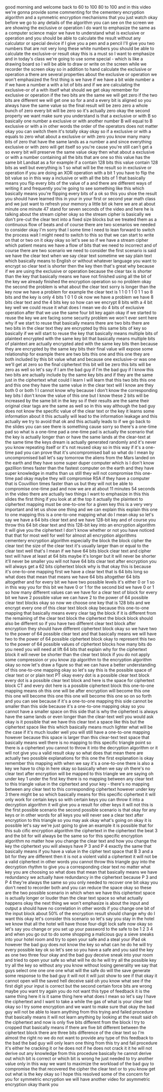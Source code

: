 good morning and welcome back to 60 to 100 80 to 100 and in this video we're gonna provide some commenting for the cementery encryption algorithm and a symmetric encryption mechanisms that you just watch okay before we go to any details of the algorithm you can see on the screen we are showing the exclusive or operation I do want to emphasize the same as a computer science major we have to understand what is exclusive or operation and you should be able to calculate the result without any calculator or special device if I give you a pen and a pencil I'll give you two numbers that are not very long these white numbers you should be able to calculate the exclusive-or result okay this is a must so I want to emphasize and in today's class we're going to use some special - which is like a drawing board so I will be able to draw or write on the screen while we recorder the screen okay so in addition to hand calculate the exclusive or operation a there are several properties about the exclusive or operation we won't emphasized the first thing is we have if we have a bit wide number a if we have a number a with a lot of bits and if we are calculating the exclusive-or of a with itself what should we get okay remember for exclusive or operation if the two bits are the same we will get zero if the two bits are different we will get one so for a and a every bit is aligned so you always have the same value so the final result will be zero zero a whole bunch of zero every bit will be zero so it's actually zero okay the second property we want make sure you understand is that a exclusive or with B so basically one number a exclusive or with another number B will equal to B exclusive or with a in other words the order of the operators does not matter okay you can switch them it's totally okay okay so if a exclusive or with a equals to zero what about a exclusive or with zero you know many many bits of zero that have the same lands as a number a and since everything exclusive or with zero will get itself so you're cause you're still can't get a so every bit will preserve the same value okay then what about a exclusive or with a number containing all the bits that are one so this value has the same bit Landsat as a for example if a contain 128 bits this value contain 128 bits as well but everything is 1 so what will be the result so in exclusive or operation if you are doing an XOR operation with a bit 1 you have to flip the bit value so in this way a inclusive or with all the bits of 1 that basically means you flip every bits of the value of a and there are different ways of writing it and frequently you're going to see something like this which basically means you're flipping every bits of a ok so this you shoe the result you should have learned this in your in your first or second year math class and we just want to refresh your memory a little bit ok here we are at about minute one minute 47 stand for seven seconds of the video and here he is talking about the stream cipher okay so the stream cipher is basically we don't pre-cut the clear text into a fixed size blocks but we treated them as a continuous flow of beats and of course there are two scenarios we needed to consider okay I'm sorry that I some time I need to lean forward to switch the process wait I might need to switch to this so that we can start to write on that or two on it okay okay so let's see so if we have a stream cipher which patient means we have a flow of bits that we need to incorrect and of course there are two scenario we need to consider the first scenario is said we have the clear text when we say clear text sometime we say plain text which basically means to English or without whatever language you want to encrypt so clear text is shorter then the key then that's great why because if we are using the exclusive or operation because the clear tax is shorter than the key that basically means we have not finished using all the bit of the key we already finished the encryption operation so no problem okay the second the problem is what about the clear text sorry is longer than the key now we have a problem for example the clear text is 1 1 0 1 1 0 1 1 so 8 bits and the key is only 4 bits 1 0 1 0 ok now we have a problem we have 8 bits clear text and the 4 bits key so how can we encrypt 8 bits with a 4 bit key well we could reuse it what does I mean we do 4 bits of exclusive operation after that we use the same four bit key again okay if we started to reuse the key we are facing some security problem we won't ever sent here why if we start to reuse that basically means there are two bits there are two bits in the clear text they are encrypted by this same bits of key so basically if we will start to reuse the key that basically means multiple bits of plaintext encrypted with the same key bit that basically means multiple bits of plaintext are actually encrypted ated with the same key bits then because they are encrypted by the same key bits their final value will expose some relationship for example there are two bits this one and this one they are both included by this bit value what and because one exclusive-or was one we'll get at zero so the final ciphertext this bit will be zero this bits will be zero as well so let's say if I am the bad guy if I'm the bad guy if I know this two bits are actually include by the same key bits and if they are the same just in the ciphertext what could I learn I will learn that this two bits this one and this one they have the same value in the clear text will I know are they both 0 or both 1 I cannot know why because I don't know the corresponding key bits I don't know the value of this one but I know these 2 bits will be increased by the same bit in the key so if their results are the same their original clear tags are the same as well so in this way although the bad guy does not know the specific value of the clear text or the key it learns some information about it this actually will lead to the information leakage and this actually we try to avoid that ok and this actually leads to if we go back to the slides you can see there is something cause sorry so there's a one-time pad so what is a one-time pad a one-time pad is actually the scenario that the key is actually longer than or have the same lands at the clear-text at the same time the keys dream is actually generated randomly and it's never you know repeating itself or it's not reused okay so in this way if it's a one-time pad you can prove that it's uncompromised ball so what do I mean by uncompromised ball let's say tomorrow the aliens from the Mars landed on the earth and they have some super duper computer which is I don't know gazillion times faster than the fastest computer on the earth and they have super knowledge in maths than us still they will not compromise this one-time pad okay maybe they will compromise RSA if they have a computer that is Couvillion times faster than us but they will not be able to compromise one-time pad and now we are at about 11 minutes 54 seconds in the video there are actually two things I want to emphasize in this this slides the first thing if you look at at the top it actually the plaintext to ciphertext mapping must be one-to-one for a given key this is a very very important and let us show one thing and we can explain this explain this one to one mapping this is a one-to-one mapping what do I mean okay so let's say we have a 64 bits clear text and we have 128-bit key and of course you throw this 64 bit clear text and this 128-bit key into an encryption algorithm it will give you the ciphertext I don't know whether or not you have noticed that that for most well for well for almost all encryption algorithms cementery encryption algorithm especially the block the block cipher the clear text the size of the clear text it's usually larger than or equal to the clear text well that's I mean if we have 64 bits block clear text and cipher text will have at least at 64 bits maybe it's longer but it will never be shorter it'll never be smaller you will not have 64 bits clear text after encryption you will always get a 62 bits ciphertext block why is that okay this is because it's one-to-one mapping first we have a clear text that is 64 bits long so what does that mean that means we have 64 bits altogether 64 bits altogether and for every bit we have two possible levels it's either 0 or 1 so in this way you for this bit we have 0 or 1 for the second bid we have 0 or 1 so how many different values can we have for a clear text of block for every bit we have 2 possible value we can have 2 to the power of 64 possible clear text blocks okay so now we choose one key that is 128 bits and we encrypt every one of this clear text block okay because this one-to-one mapping that basically means every clear tag the block if it is different from the remaining of the clear text block the ciphertext the block block should also be different so if you have two different clear text block after encryption they should have different ciphertext block okay so we have two to the power of 64 possible clear text and that basically means we will have two to the power of 64 possible ciphertext block okay to represent this two to the power of 64 possible values of ciphertext blocks how many bits do you need you will need at lift 64 bits that explain why for the ciphertext block it will never be shorter than the clear text block if you do not apply some compression or you know zip algorithm to the encryption algorithm okay so now let's draw a figure so that we can have a better understanding of this one-to-one mapping okay so let's say this is the possible space of clear text or or plain text PT okay every dot is a possible clear text block every dot is a possible clear text block and here is the space for ciphertext block CT and every dot here is a possible ciphertext block this one-to-one mapping means oh this one will be after encryption will become this one this one will become this one this one will become this one so on so forth and you can see because if it's a one-to-one mapping this side cannot be smaller than this side because it's a one-to-one mapping okay so you cannot have a smaller space on this side that is why the ciphertext is always have the same lands or even longer than the clear-text well you would ask okay is it possible that we have this clear text a space like this but the ciphertext space like this which basically means much lighter what will be the case if it's much louder well you will still have a one-to-one mapping however because this space is larger than this clear-text test space that basically means well there is no mapping to this specific triangle point so there is a ciphertext you cannot to throw it into the decryption algorithm or it will not give you a valid result okay so what does that mean there are actually two possible explanations for this one the first explanation is okay remember this mapping with when we say it's a one-to-one there is also a key we have to chip in here okay so basically when we say oh there's no clear text after encryption will be mapped to this triangle we are saying oh under key 1 under the first key there is no mapping between any clear text to this triangle value in the ciphertext and your key - there's no mapping between any clear text to this corresponding ciphertext however under key 3 there might be so which basically means for this specific ciphertext it will only work for certain keys so with certain keys you can throw it into a decryption algorithm it will give you a result for other keys it will not this is the first possible scenario the second possible scenario is that okay for any keys or in other words for all keys you will never see a clear text after encryption to this triangle so you may ask okay what's going on okay it is possible let's say we're just going to give an example it is possible that for this sub cific encryption algorithm the ciphertext in the ciphertext the beat 3 and the bit for will always be the same so for this specific encryption algorithm no matter how you change the clear text and how you change the key the ciphertext you will always have P 3 and P 4 exactly the same that basically means if you have a value in the cipher text space that B 3 and a bit for they are different then it is not a violent valid a ciphertext it will not be a valid ciphertext in other words you cannot throw this triangle guy into the decryption rhythm to give you a corresponding clear text no matter what key you are choosing so what does that mean that basically means we have redundancy we actually have redundancy in the ciphertext because P 3 and P 4 they're always the same so you only needed to recover one bit okay you don't need to recorder both and you can reduce the space okay so these are the two possible scenario in which when we have this ciphertext space is actually longer or louder than the clear text space so what actually happens okay the next thing we won't emphasize is about the input and output a should have no correlation in other words if you change one bit of the input block about 50% of the encryption result should change why do I want this okay let's consider this scenario so let's say you stay in the hotel we know that all the hotel will have those four-digit lock safe now okay so let's say you change or you set up your password to the safe to be 1 2 3 4 and when you go out to do some shopping a malicious guy a sieve sneaks into your hotel room and try to open your safe and a steal your iPad ok however the bad guy does not know the key so what can he do he will try every possible key ok so let's see so you have a safe and you said the key as one two three four okay and the bad guy deceive sneak into your room and tried to open your safe so what will he do he will try all the possible key try all the key so without any you know without losing generality we say that guys select one one one one what will the safe do will the save generate some response to the bad guy it will not it will just show to see if that okay it cannot open will the saved hell deceive said oh you know what see if the first digit your input is correct but the second certain force bits are wrong maybe you want try again you do not want this type of feedback it is the same thing here it is it same thing here what does I mean so let's say I have the ciphertext and I want to take a while the gas of what is your clear text okay so I try some encryption and we want to make sure that okay the bad guy will not be able to learn anything from this trying and failed procedure that basically means it will not learn anything by looking at the result said oh the ciphertext and now is only five bits different from the block I try to cropped that basically means if there are five bit different between the ciphertext block there are three bits difference of the clear text so I'm almost the right no we do not want to provide any type of this feedback to the bad the bad guy will only learn one thing from this try and fail procedure it's either he cracking it or he does not if he does not crack it it he will not derive out any knowledge from this procedure basically he cannot derive out which bit is correct or which bit is wrong he just needed to try another value only in this way we want to maximize the workload of the bad guy to compromise the that recovered the cipher the clear text or to you know get out what is the key okay so I hope this resolved some of the concern for you for symmetric encryption we will have another video for asymmetric encryption okay thank you  
